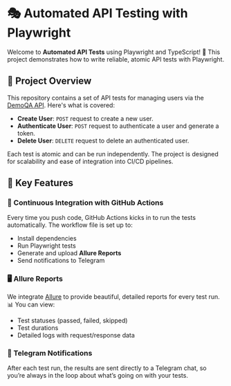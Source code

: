 # 🎭 Automated API Testing with Playwright

Welcome to **Automated API Tests** using Playwright and TypeScript! 
🚀 This project demonstrates how to write reliable, atomic API tests with Playwright. 

## 📑 Project Overview

This repository contains a set of API tests for managing users via the [DemoQA API](https://demoqa.com/swagger/#/Account). Here's what is covered:

- **Create User**: `POST` request to create a new user.
- **Authenticate User**: `POST` request to authenticate a user and generate a token.
- **Delete User**: `DELETE` request to delete an authenticated user.

Each test is atomic and can be run independently. The project is designed for scalability and ease of integration into CI/CD pipelines.

## 🧪 Key Features

### 🔄 Continuous Integration with GitHub Actions
Every time you push code, GitHub Actions kicks in to run the tests automatically. The workflow file is set up to:
- Install dependencies
- Run Playwright tests
- Generate and upload **Allure Reports**
- Send notifications to Telegram

### 🖥️ Allure Reports
We integrate [Allure](https://docs.qameta.io/allure/) to provide beautiful, detailed reports for every test run. 📊 You can view:
- Test statuses (passed, failed, skipped)
- Test durations
- Detailed logs with request/response data

### 💬 Telegram Notifications
After each test run, the results are sent directly to a Telegram chat, so you’re always in the loop about what’s going on with your tests. 

